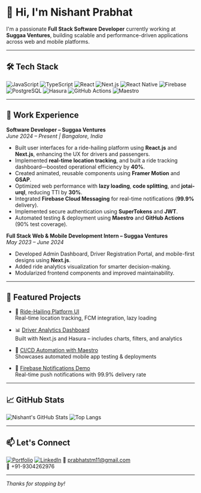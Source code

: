 # 👋 Hi, I'm Nishant Prabhat

I'm a passionate **Full Stack Software Developer** currently working at **Suggaa Ventures**, building scalable and performance-driven applications across web and mobile platforms.

---

## 🛠 Tech Stack

![JavaScript](https://img.shields.io/badge/-JavaScript-F7DF1E?style=flat&logo=javascript&logoColor=black)
![TypeScript](https://img.shields.io/badge/-TypeScript-3178C6?style=flat&logo=typescript)
![React](https://img.shields.io/badge/-React-20232A?style=flat&logo=react)
![Next.js](https://img.shields.io/badge/-Next.js-black?style=flat&logo=next.js)
![React Native](https://img.shields.io/badge/-React%20Native-61DAFB?style=flat&logo=react)
![Firebase](https://img.shields.io/badge/-Firebase-FFCA28?style=flat&logo=firebase)
![PostgreSQL](https://img.shields.io/badge/-PostgreSQL-336791?style=flat&logo=postgresql)
![Hasura](https://img.shields.io/badge/-Hasura-1EB4C2?style=flat&logo=hasura)
![GitHub Actions](https://img.shields.io/badge/-GitHub%20Actions-2088FF?style=flat&logo=github-actions)
![Maestro](https://img.shields.io/badge/-Maestro-000000?style=flat&logo=maestro)

---

## 💼 Work Experience

**Software Developer – Suggaa Ventures**  
*June 2024 – Present | Bangalore, India*

- Built user interfaces for a ride-hailing platform using **React.js** and **Next.js**, enhancing the UX for drivers and passengers.
- Implemented **real-time location tracking**, and built a ride tracking dashboard—boosted operational efficiency by **40%**.
- Created animated, reusable components using **Framer Motion** and **GSAP**.
- Optimized web performance with **lazy loading**, **code splitting**, and **jotai-urql**, reducing TTI by **30%**.
- Integrated **Firebase Cloud Messaging** for real-time notifications (**99.9%** delivery).
- Implemented secure authentication using **SuperTokens** and **JWT**.
- Automated testing & deployment using **Maestro** and **GitHub Actions** (90% test coverage).

**Full Stack Web & Mobile Development Intern – Suggaa Ventures**  
*May 2023 – June 2024*

- Developed Admin Dashboard, Driver Registration Portal, and mobile-first designs using **Next.js**.
- Added ride analytics visualization for smarter decision-making.
- Modularized frontend components and improved maintainability.

---

## 📌 Featured Projects

- 🔧 [Ride-Hailing Platform UI](https://github.com/prabhatstm11/ride-hailing-ui)  
  Real-time location tracking, FCM integration, lazy loading

- 📊 [Driver Analytics Dashboard](https://github.com/prabhatstm11/driver-dashboard)  
  Built with Next.js and Hasura – includes charts, filters, and analytics

- 🔁 [CI/CD Automation with Maestro](https://github.com/prabhatstm11/maestro-ci-demo)  
  Showcases automated mobile app testing & deployments

- 🔔 [Firebase Notifications Demo](https://github.com/prabhatstm11/firebase-push-demo)  
  Real-time push notifications with 99.9% delivery rate

---

## 📈 GitHub Stats

![Nishant's GitHub Stats](https://github-readme-stats.vercel.app/api?username=prabhatstm11&show_icons=true&theme=radical)
![Top Langs](https://github-readme-stats.vercel.app/api/top-langs/?username=prabhatstm11&layout=compact&theme=radical)

---

## 📫 Let's Connect

[![Portfolio](https://img.shields.io/badge/-Portfolio-000?style=flat&logo=vercel&logoColor=white)]([https://your-portfolio-link.com](https://nishant-portfolio-one.vercel.app/))  
[![LinkedIn](https://img.shields.io/badge/-LinkedIn-blue?style=flat&logo=linkedin)]([https://linkedin.com/in/your-link](https://www.linkedin.com/in/nishant-prabhat-b2383421b/))  
📧 prabhatstm11@gmail.com  
📱 +91-9304262976

---

_Thanks for stopping by!_
